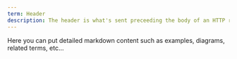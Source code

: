 ```yaml
---
term: Header
description: The header is what's sent preceeding the body of an HTTP request or response.  
---
```


Here you can put detailed markdown content such as examples, diagrams, related terms, etc... 